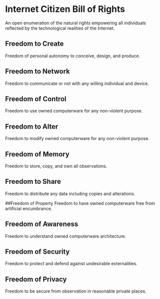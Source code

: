 Internet Citizen Bill of Rights
===============================
An open enumeration of the natural rights empowering all individuals reflected by the technological realities of the Internet.

## Freedom to Create
Freedom of personal autonomy to conceive, design, and produce.  

## Freedom to Network
Freedom to communicate or not with any willing individual and device. 

## Freedom of Control 
Freedom to use owned computerware for any non-violent purpose.

## Freedom to Alter
Freedom to modify owned computerware for any non-violent purpose.

## Freedom of Memory
Freedom to store, copy, and own all observations.  

## Freedom to Share
Freedom to distribute any data including copies and alterations.

##Freedom of Property
Freedom to have owned computerware free from artificial encumbrance.  

## Freedom of Awareness
Freedom to understand owned computerware architecture.  

## Freedom of Security 
Freedom to protect and defend against undesirable externalities.  

## Freedom of Privacy 
Freedom to be secure from observation in reasonable private places.  

